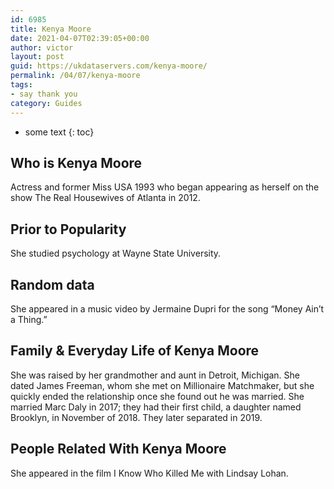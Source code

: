 ```yaml
---
id: 6985
title: Kenya Moore
date: 2021-04-07T02:39:05+00:00
author: victor
layout: post
guid: https://ukdataservers.com/kenya-moore/
permalink: /04/07/kenya-moore
tags:
- say thank you
category: Guides
---
```


* some text
{: toc}


## Who is Kenya Moore



Actress and former Miss USA 1993 who began appearing as herself on the show The Real Housewives of Atlanta in 2012.

                
                
                
## Prior to Popularity



She studied psychology at Wayne State University.

                
                
                
## Random data



She appeared in a music video by Jermaine Dupri for the song &#8220;Money Ain&#8217;t a Thing.&#8221;

                
                
                
## Family & Everyday Life of Kenya Moore



She was raised by her grandmother and aunt in Detroit, Michigan. She dated James Freeman, whom she met on Millionaire Matchmaker, but she quickly ended the relationship once she found out he was married. She married Marc Daly in 2017; they had their first child, a daughter named Brooklyn, in November of 2018. They later separated in 2019. 

                
                
                
## People Related With Kenya Moore



She appeared in the film I Know Who Killed Me with Lindsay Lohan.

                
              
            
          
          
          